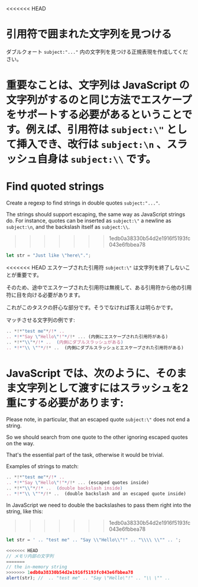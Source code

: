 <<<<<<< HEAD
# 引用符で囲まれた文字列を見つける

ダブルクォート `subject:"..."` 内の文字列を見つける正規表現を作成してください。

重要なことは、文字列は JavaScript の文字列がするのと同じ方法でエスケープをサポートする必要があるということです。例えば、引用符は `subject:\"` として挿入でき、改行は `subject:\n` 、スラッシュ自身は `subject:\\` です。
=======
# Find quoted strings

Create a regexp to find strings in double quotes `subject:"..."`.

The strings should support escaping, the same way as JavaScript strings do. For instance, quotes can be inserted as `subject:\"` a newline as `subject:\n`, and the backslash itself as `subject:\\`.
>>>>>>> 1edb0a38330b54d2e1916f5193fc043e6fbbea78

```js
let str = "Just like \"here\".";
```

<<<<<<< HEAD
エスケープされた引用符 `subject:\"` は文字列を終了しないことが重要です。

そのため、途中でエスケープされた引用符は無視して、ある引用符から他の引用符に目を向ける必要があります。

これがこのタスクの肝心な部分です。そうでなければ答えは明らかです。

マッチさせる文字列の例です:
```js
.. *!*"test me"*/!* ..  
.. *!*"Say \"Hello\"!"*/!* ... (内側にエスケープされた引用符がある)
.. *!*"\\"*/!* ..  (内側にダブルスラッシュがある)
.. *!*"\\ \""*/!* ..  (内側にダブルスラッシュとエスケープされた引用符がある)
```

JavaScript では、次のように、そのまま文字列として渡すにはスラッシュを2重にする必要があります:
=======
Please note, in particular, that an escaped quote `subject:\"` does not end a string.

So we should search from one quote to the other ignoring escaped quotes on the way.

That's the essential part of the task, otherwise it would be trivial.

Examples of strings to match:
```js
.. *!*"test me"*/!* ..  
.. *!*"Say \"Hello\"!"*/!* ... (escaped quotes inside)
.. *!*"\\"*/!* ..  (double backslash inside)
.. *!*"\\ \""*/!* ..  (double backslash and an escaped quote inside)
```

In JavaScript we need to double the backslashes to pass them right into the string, like this:
>>>>>>> 1edb0a38330b54d2e1916f5193fc043e6fbbea78

```js run
let str = ' .. "test me" .. "Say \\"Hello\\"!" .. "\\\\ \\"" .. ';

<<<<<<< HEAD
// メモリ内部の文字列
=======
// the in-memory string
>>>>>>> 1edb0a38330b54d2e1916f5193fc043e6fbbea78
alert(str); //  .. "test me" .. "Say \"Hello\"!" .. "\\ \"" ..
```
